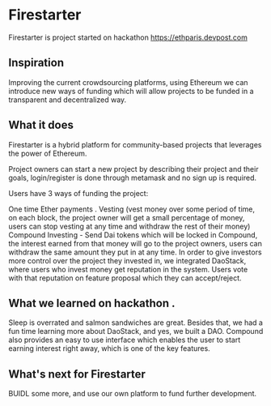 # Firestarter   
Firestarter is project started on hackathon https://ethparis.devpost.com


## Inspiration  
Improving the current crowdsourcing platforms, using Ethereum we can introduce new ways of funding which will allow projects to be funded in a transparent and decentralized way.

## What it does  
Firestarter is a hybrid platform for community-based projects that leverages the power of Ethereum.

Project owners can start a new project by describing their project and their goals, login/register is done through metamask and no sign up is required.

Users have 3 ways of funding the project:  

One time Ether payments . 
Vesting (vest money over some period of time, on each block, the project owner will get a small percentage of money, users can stop vesting at any time and withdraw the rest of their money)
Compound Investing - Send Dai tokens which will be locked in Compound, the interest earned from that money will go to the project owners, users can withdraw the same amount they put in at any time.
In order to give investors more control over the project they invested in, we integrated DaoStack, where users who invest money get reputation in the system. Users vote with that reputation on feature proposal which they can accept/reject.


## What we learned on hackathon . 
Sleep is overrated and salmon sandwiches are great. Besides that, we had a fun time learning more about DaoStack, and yes, we built a DAO. Compound also provides an easy to use interface which enables the user to start earning interest right away, which is one of the key features.  


## What's next for Firestarter
BUIDL some more, and use our own platform to fund further development.  
